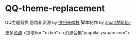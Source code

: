 # QQ-theme-replacement
QQ主题替换
思路和资源 by [欲归来南枝](https://space.bilibili.com/1495315743)
脚本制作 by [zmal/梦断忆-](https://space.bilibili.com/554419861)

更多[资源](https://www.123pan.com/s/uQ69jv-FX6Q3.html)
<提取码= "nzbm">
<资源合集"yuguilai.ysupan.com"> 
